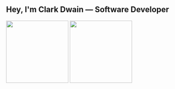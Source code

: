 ## Hey, I'm Clark Dwain — Software Developer

<img height='170em' src='https://github-readme-stats.vercel.app/api?username=anullihate&count_private=true&show_icons=true&theme=dracula'>
<img height='170em' src='https://github-readme-stats.vercel.app/api/top-langs/?username=anullihate&layout=compact&theme=dracula'>
